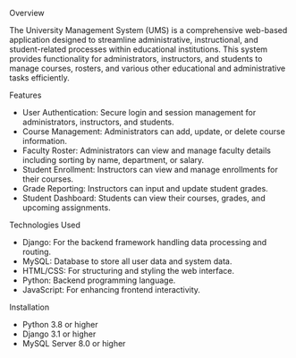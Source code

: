 Overview

The University Management System (UMS) is a comprehensive web-based application designed to streamline administrative, instructional, and student-related processes within educational institutions. This system provides functionality for administrators, instructors, and students to manage courses, rosters, and various other educational and administrative tasks efficiently.

Features
- User Authentication: Secure login and session management for administrators, instructors, and students.
- Course Management: Administrators can add, update, or delete course information.
- Faculty Roster: Administrators can view and manage faculty details including sorting by name, department, or salary.
- Student Enrollment: Instructors can view and manage enrollments for their courses.
- Grade Reporting: Instructors can input and update student grades.
- Student Dashboard: Students can view their courses, grades, and upcoming assignments.

Technologies Used
- Django: For the backend framework handling data processing and routing.
- MySQL: Database to store all user data and system data.
- HTML/CSS: For structuring and styling the web interface.
- Python: Backend programming language.
- JavaScript: For enhancing frontend interactivity.
  
Installation
- Python 3.8 or higher
- Django 3.1 or higher
- MySQL Server 8.0 or higher
  

